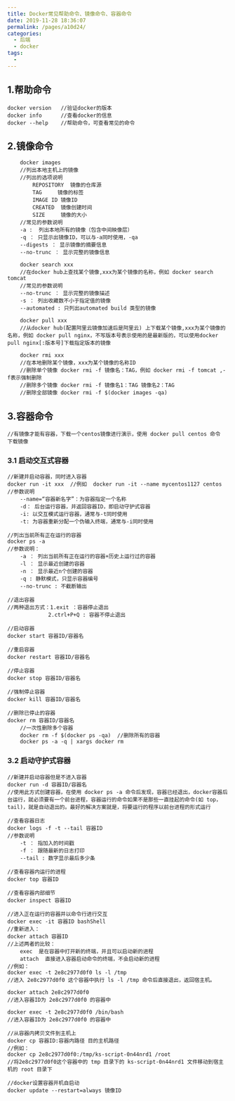```yaml
---
title: Docker常见帮助命令、镜像命令、容器命令
date: 2019-11-28 18:36:07
permalink: /pages/a10d24/
categories:
  - 后端
  - docker
tags:
  - 
---
```

## 1.帮助命令
```
docker version   //验证docker的版本
docker info      //查看docker的信息
docker --help    //帮助命令，可查看常见的命令
```
## 2.镜像命令
```
    docker images      
    //列出本地主机上的镜像
    //列出的选项说明 
        REPOSITORY  镜像的仓库源   
        TAG     镜像的标签
        IMAGE ID 镜像ID
        CREATED  镜像创建时间
        SIZE     镜像的大小
    //常见的参数说明
    -a :  列出本地所有的镜像（包含中间映像层）
    -q ： 只显示出镜像ID，可以与-a同时使用，-qa
    --digests ： 显示镜像的摘要信息
    --no-trunc ： 显示完整的镜像信息
    
    docker search xxx  
    //在docker hub上查找某个镜像,xxx为某个镜像的名称，例如 docker search tomcat
    //常见的参数说明
    --no-trunc ： 显示完整的镜像描述
    -s ： 列出收藏数不小于指定值的镜像
    --automated : 只列出automated build 类型的镜像
    
    docker pull xxx   
    //从docker hub(配置阿里云镜像加速后是阿里云) 上下载某个镜像,xxx为某个镜像的名称，例如 docker pull nginx，不写版本号表示使用的是最新版的，可以使用docker pull nginx[:版本号]下载指定版本的镜像
    
    docker rmi xxx     
    //在本地删除某个镜像，xxx为某个镜像的名称ID
    //删除单个镜像 docker rmi -f 镜像名：TAG，例如 docker rmi -f tomcat ,-f表示强制删除
    //删除多个镜像 docker rmi -f 镜像名1：TAG 镜像名2：TAG
    //删除全部镜像 docker rmi -f $(docker images -qa)
```
## 3.容器命令
```
//有镜像才能有容器，下载一个centos镜像进行演示，使用 docker pull centos 命令 下载镜像
```
### 3.1 启动交互式容器
    
    //新建并启动容器，同时进入容器
    docker run -it xxx  //例如  docker run -it --name mycentos1127 centos
    //参数说明
        --name=“容器新名字”：为容器指定一个名称
        -d： 后台运行容器，并返回容器ID，即启动守护式容器
        -i: 以交互模式运行容器，通常与-t同时使用
        -t: 为容器重新分配一个伪输入终端，通常与-i同时使用
    
    //列出当前所有正在运行的容器
    docker ps -a
    //参数说明：
        -a ： 列出当前所有正在运行的容器+历史上运行过的容器
        -l ： 显示最近创建的容器
        -n ： 显示最近n个创建的容器
        -q : 静默模式，只显示容器编号
        --no-trunc : 不截断输出
    
    //退出容器
    //两种退出方式：1.exit ：容器停止退出
                 2.ctrl+P+Q : 容器不停止退出
    
    //启动容器
    docker start 容器ID/容器名
    
    //重启容器
    docker restart 容器ID/容器名
    
    //停止容器
    docker stop 容器ID/容器名 
    
    //强制停止容器
    docker kill 容器ID/容器名
    
    //删除已停止的容器
    docker rm 容器ID/容器名
        //一次性删除多个容器
        docker rm -f $(docker ps -qa)  //删除所有的容器
        docker ps -a -q | xargs docker rm

### 3.2 启动守护式容器

```
//新建并启动容器但是不进入容器
docker run -d 容器ID/容器名
//使用此方式创建容器，在使用 docker ps -a 命令后发现，容器已经退出，docker容器后台运行，就必须要有一个前台进程，容器运行的命令如果不是那些一直挂起的命令(如 top，tail)，就是自动退出的。最好的解决方案就是，将要运行的程序以前台进程的形式运行

//查看容器日志
docker logs -f -t --tail 容器ID
//参数说明
    -t ： 指加入的时间戳
    -f ： 跟随最新的日志打印
    --tail : 数字显示最后多少条

//查看容器内运行的进程
docker top 容器ID

//查看容器内部细节
docker inspect 容器ID

//进入正在运行的容器并以命令行进行交互
docker exec -it 容器ID bashShell
//重新进入： 
docker attach 容器ID
//上述两者的比较：
    exec  是在容器中打开新的终端，并且可以启动新的进程
    attach  直接进入容器启动命令的终端，不会启动新的进程
//例如：
docker exec -t 2e8c2977d0f0 ls -l /tmp   
//进入 2e8c2977d0f0 这个容器中执行 ls -l /tmp 命令后直接退出，返回宿主机。

docker attach 2e8c2977d0f0   
//进入容器ID为 2e8c2977d0f0 的容器中

docker exec -t 2e8c2977d0f0 /bin/bash
//进入容器ID为 2e8c2977d0f0 的容器中

//从容器内拷贝文件到主机上
docker cp 容器ID:容器内路径 目的主机路径
//例如：
docker cp 2e8c2977d0f0:/tmp/ks-script-0n44nrd1 /root
//将2e8c2977d0f0这个容器中的 tmp 目录下的 ks-script-0n44nrd1 文件移动到宿主机的 root 目录下

//docker设置容器开机自启动
docker update --restart=always 镜像ID
```